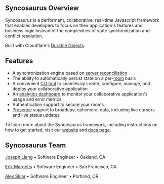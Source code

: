 ## Syncosaurus Overview

Syncosaurus is a performant, collaborative, real-time Javascript framework that enables developers to focus on their application's features and business logic instead of the complexities of state synchronization and conflict resolution.

Built with Cloudflare's [Durable Objects](https://developers.cloudflare.com/durable-objects/).

## Features

- A synchronization engine based on [server reconciliation](https://gabrielgambetta.com/client-side-prediction-server-reconciliation.html)
- The ability to automatically persist state on a per-[room](https://syncosaurus.github.io/docs/category/core-concepts/rooms) basis
- A convenient [CLI tool](https://github.com/syncosaurus/syncosaurus-cli) to seamlessly create, configure, manage, and deploy your collaborative application
- An [analytics dashboard](https://github.com/syncosaurus/syncosaurus-dashboard) to monitor your collaborative application's usage and error metrics
- Authentication support to secure your rooms
- [Presence](https://syncosaurus.github.io/docs/category/core-concepts/presence) support to broadcast ephemeral data, including live cursors and live status updates

To learn more about the Syncosaurus framework, including instructions on how to get started, visit our [website](https://syncosaurus.github.io/) and [docs page](https://syncosaurus.github.io/docs).

## Syncosaurus Team

[Joseph Liang](#) • Software Engineer • Oakland, CA

[Erik Margetis](#) • Software Engineer • San Francisco, CA

[Alex Sklar](#) • Software Engineer • Portland, OR


